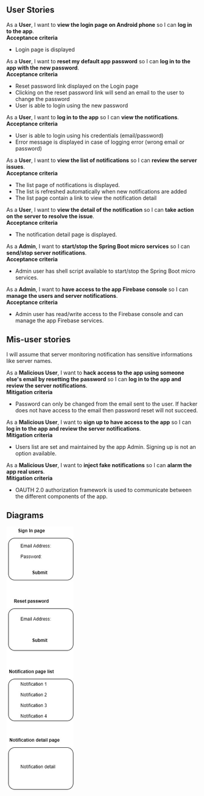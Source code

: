 ## User Stories

As a **User**, I want to **view the login page on Android phone** so I can **log in to the app**.  
**Acceptance criteria**
   * Login page is displayed

As a **User**, I want to **reset my default app password** so I can **log in to the app with the new password**.  
**Acceptance criteria**
   * Reset password link displayed on the Login page
   * Clicking on the reset password link will send an email to the user to change the password
   * User is able to login using the new password

As a **User**, I want to **log in to the app** so I can **view the notifications**.  
**Acceptance criteria**
   * User is able to login using his credentials (email/password)
   * Error message is displayed in case of logging error (wrong email or password)
   
As a **User**, I want to **view the list of notifications** so I can **review the server issues**.  
**Acceptance criteria**
   * The list page of notifications is displayed. 
   * The list is refreshed automatically when new notifications are added
   * The list page contain a link to view the notification detail

As a **User**, I want to **view the detail of the notification** so I can **take action on the server to resolve the issue**.  
**Acceptance criteria**
   * The notification detail page is displayed. 
   
As a **Admin**, I want to **start/stop the Spring Boot micro services** so I can **send/stop server notifications**.  
**Acceptance criteria**
   * Admin user has shell script available to start/stop the Spring Boot micro services. 

As a **Admin**, I want to **have access to the app Firebase console** so I can **manage the users and server notifications**.  
**Acceptance criteria**
   * Admin user has read/write access to the Firebase console and can manage the app Firebase services. 

## Mis-user stories
I will assume that server monitoring notification has sensitive informations like server names. 

As a **Malicious User**, I want to **hack access to the app using someone else's email by resetting the password** so I can **log in to the app and review the server notifications**.  
**Mitigation criteria**
   * Password can only be changed from the email sent to the user. If hacker does not have access to the email then password reset will not succeed. 

As a **Malicious User**, I want to **sign up to have access to the app** so I can **log in to the app and review the server notifications**.  
**Mitigation criteria**
   * Users list are set and maintained by the app Admin. Signing up is not an option available.
   
As a **Malicious User**, I want to **inject fake notifications** so I can **alarm the app real users**.  
**Mitigation criteria**
   * OAUTH 2.0 authorization framework is used to communicate between the different components of the app.
   
## Diagrams

![Mockup pages](images/mockup_pages.jpg "Mockup pages")
